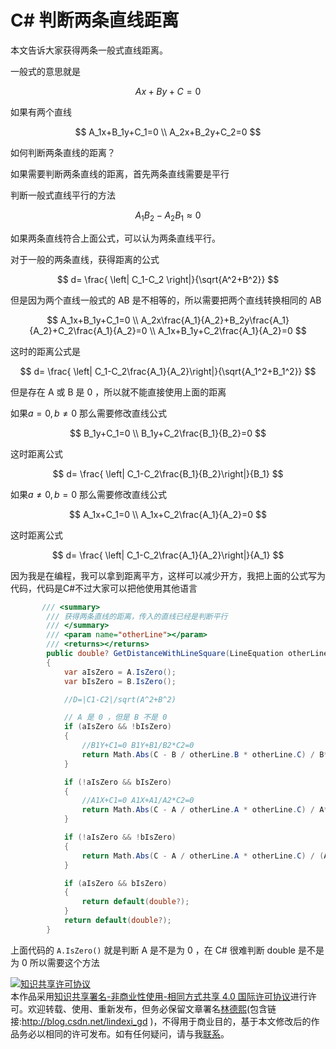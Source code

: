 
# C# 判断两条直线距离

本文告诉大家获得两条一般式直线距离。

<!--more-->


<!-- 标签：数学，C#，几何 -->
<!-- math -->

一般式的意思就是

$$
Ax+By+C=0
$$

如果有两个直线

$$
A_1x+B_1y+C_1=0 \\
A_2x+B_2y+C_2=0
$$

如何判断两条直线的距离？

如果需要判断两条直线的距离，首先两条直线需要是平行

判断一般式直线平行的方法

$$
A_1B_2-A_2B_1 \approx 0
$$

如果两条直线符合上面公式，可以认为两条直线平行。

对于一般的两条直线，获得距离的公式

$$
d= \frac{ \left| C_1-C_2 \right|}{\sqrt{A^2+B^2}}
$$

但是因为两个直线一般式的 AB 是不相等的，所以需要把两个直线转换相同的 AB

$$
A_1x+B_1y+C_1=0 \\
A_2x\frac{A_1}{A_2}+B_2y\frac{A_1}{A_2}+C_2\frac{A_1}{A_2}=0 \\
A_1x+B_1y+C_2\frac{A_1}{A_2}=0
$$

这时的距离公式是

$$
d= \frac{ \left| C_1-C_2\frac{A_1}{A_2}\right|}{\sqrt{A_1^2+B_1^2}}
$$

但是存在 A 或 B 是 0 ，所以就不能直接使用上面的距离

如果$a=0 ,b \neq 0$ 那么需要修改直线公式

$$
B_1y+C_1=0 \\
B_1y+C_2\frac{B_1}{B_2}=0
$$

这时距离公式

$$
d= \frac{ \left| C_1-C_2\frac{B_1}{B_2}\right|}{B_1}
$$

如果$a\neq0 ,b = 0$ 那么需要修改直线公式

$$
A_1x+C_1=0 \\
A_1x+C_2\frac{A_1}{A_2}=0
$$

这时距离公式

$$
d= \frac{ \left| C_1-C_2\frac{A_1}{A_2}\right|}{A_1}
$$

因为我是在编程，我可以拿到距离平方，这样可以减少开方，我把上面的公式写为代码，代码是C#不过大家可以把他使用其他语言

```csharp
       /// <summary>
        /// 获得两条直线的距离，传入的直线已经是判断平行
        /// </summary>
        /// <param name="otherLine"></param>
        /// <returns></returns>
        public double? GetDistanceWithLineSquare(LineEquation otherLine)
        {
            var aIsZero = A.IsZero();
            var bIsZero = B.IsZero();

            //D=|C1-C2|/sqrt(A^2+B^2)

            // A 是 0 ，但是 B 不是 0
            if (aIsZero && !bIsZero)
            {
                //B1Y+C1=0 B1Y+B1/B2*C2=0
                return Math.Abs(C - B / otherLine.B * otherLine.C) / B*B;
            }

            if (!aIsZero && bIsZero)
            {
                //A1X+C1=0 A1X+A1/A2*C2=0
                return Math.Abs(C - A / otherLine.A * otherLine.C) / A*A;
            }

            if (!aIsZero && !bIsZero)
            {
                return Math.Abs(C - A / otherLine.A * otherLine.C) / (A * A + B * B);
            }

            if (aIsZero && bIsZero)
            {
                return default(double?);
            }
            return default(double?);
        }
```

上面代码的 `A.IsZero()` 就是判断 A 是不是为 0 ，在 C# 很难判断 double 是不是为 0 所以需要这个方法


<script type="text/javascript" async src="https://cdn.mathjax.org/mathjax/latest/MathJax.js?config=TeX-MML-AM_CHTML">

</script>

<script type="text/x-mathjax-config">
  MathJax.Hub.Config({tex2jax: {inlineMath: [['$','$'], ['\\(','\\)']]}});
</script>



<a rel="license" href="http://creativecommons.org/licenses/by-nc-sa/4.0/"><img alt="知识共享许可协议" style="border-width:0" src="https://licensebuttons.net/l/by-nc-sa/4.0/88x31.png" /></a><br />本作品采用<a rel="license" href="http://creativecommons.org/licenses/by-nc-sa/4.0/">知识共享署名-非商业性使用-相同方式共享 4.0 国际许可协议</a>进行许可。欢迎转载、使用、重新发布，但务必保留文章署名[林德熙](http://blog.csdn.net/lindexi_gd)(包含链接:http://blog.csdn.net/lindexi_gd )，不得用于商业目的，基于本文修改后的作品务必以相同的许可发布。如有任何疑问，请与我[联系](mailto:lindexi_gd@163.com)。